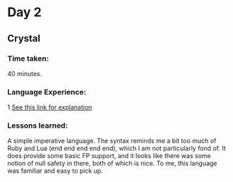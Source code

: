 # Day 2
## Crystal

### Time taken: 

40 minutes.

### Language Experience:

1 [See this link for explanation](https://github.com/okkero/Advent-of-Code-2017-random-lang/blob/master/README.md)

### Lessons learned:
A simple imperative language. The syntax reminds me a bit too much of Ruby and
Lua (end end end end end), which I am not particularly fond of. It does provide
some basic FP support, and it looks like there was some notion of null safety in
there, both of which is nice. To me, this language was familiar and easy to pick
up.